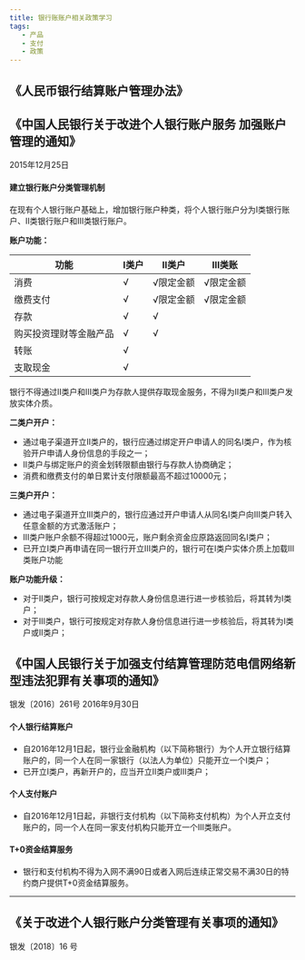 ```yaml
---
title: 银行账账户相关政策学习
tags:
   - 产品
   - 支付
   - 政策
---
```


## 《人民币银行结算账户管理办法》

## 《中国人民银行关于改进个人银行账户服务 加强账户管理的通知》 
2015年12月25日
#### 建立银行账户分类管理机制
在现有个人银行账户基础上，增加银行账户种类，将个人银行账户分为Ⅰ类银行账户、Ⅱ类银行账户和Ⅲ类银行账户。

**账户功能：**

|功能|Ⅰ类户|Ⅱ类户|Ⅲ类账|
|-|-|-|-|
|消费|&radic;|&radic;限定金额|&radic;限定金额|
|缴费支付|&radic;|&radic;限定金额|&radic;限定金额|
|存款|&radic;|&radic;||
|购买投资理财等金融产品|&radic;|&radic;||
|转账|&radic;|||
|支取现金|&radic;||||

银行不得通过Ⅱ类户和Ⅲ类户为存款人提供存取现金服务，不得为Ⅱ类户和Ⅲ类户发放实体介质。

**二类户开户：**
* 通过电子渠道开立Ⅱ类户的，银行应通过绑定开户申请人的同名Ⅰ类户，作为核验开户申请人身份信息的手段之一；
* Ⅱ类户与绑定账户的资金划转限额由银行与存款人协商确定；
* 消费和缴费支付的单日累计支付限额最高不超过10000元；

**三类户开户：**
* 通过电子渠道开立Ⅲ类户的，银行应通过开户申请人从同名Ⅰ类户向Ⅲ类户转入任意金额的方式激活账户；
* Ⅲ类户账户余额不得超过1000元，账户剩余资金应原路返回同名I类户；
* 已开立Ⅰ类户再申请在同一银行开立Ⅲ类户的，银行可在Ⅰ类户实体介质上加载Ⅲ类账户功能

**账户功能升级：**
* 对于Ⅱ类户，银行可按规定对存款人身份信息进行进一步核验后，将其转为Ⅰ类户；
* 对于Ⅲ类户，银行可按规定对存款人身份信息进行进一步核验后，将其转为Ⅰ类户或Ⅱ类户；


## 《中国人民银行关于加强支付结算管理防范电信网络新型违法犯罪有关事项的通知》
银发〔2016〕261号 2016年9月30日

#### 个人银行结算账户
* 自2016年12月1日起，银行业金融机构（以下简称银行）为个人开立银行结算账户的，同一个人在同一家银行（以法人为单位）只能开立一个Ⅰ类户；
* 已开立Ⅰ类户，再新开户的，应当开立Ⅱ类户或Ⅲ类户；

#### 个人支付账户
* 自2016年12月1日起，非银行支付机构（以下简称支付机构）为个人开立支付账户的，同一个人在同一家支付机构只能开立一个Ⅲ类账户。

#### T+0资金结算服务
* 银行和支付机构不得为入网不满90日或者入网后连续正常交易不满30日的特约商户提供T+0资金结算服务。

*****
## 《关于改进个人银行账户分类管理有关事项的通知》
银发〔2018〕16 号

 




